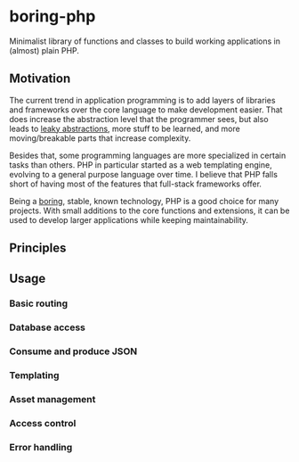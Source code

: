 # boring-php

Minimalist library of functions and classes to build working applications in (almost) plain PHP.

## Motivation

The current trend in application programming is to add layers of libraries and frameworks over the core language to make development easier. That does increase the abstraction level that the programmer sees, but also leads to [leaky abstractions](https://en.wikipedia.org/wiki/Leaky_abstraction), more stuff to be learned, and more moving/breakable parts that increase complexity.

Besides that, some programming languages are more specialized in certain tasks than others. PHP in particular started as a web templating engine, evolving to a general purpose language over time. I believe that PHP falls short of having most of the features that full-stack frameworks offer.

Being a [boring](http://mcfunley.com/choose-boring-technology), stable, known technology, PHP is a good choice for many projects. With small additions to the core functions and extensions, it can be used to develop larger applications while keeping maintainability.

## Principles

## Usage

### Basic routing

### Database access

### Consume and produce JSON

### Templating

### Asset management

### Access control

### Error handling

